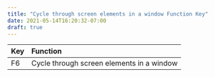 ```yaml
---
title: "Cycle through screen elements in a window Function Key"
date: 2021-05-14T16:20:32-07:00
draft: true
---
```


| Key                        | Function                                               |
|:---------------------------|:-------------------------------------------------------|
| F6                         | Cycle through screen elements in a window              |